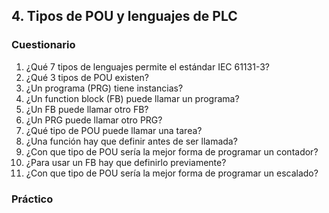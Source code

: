 

## 4. Tipos de POU y lenguajes de PLC ##
### Cuestionario ###
1. ¿Qué 7 tipos de lenguajes permite el estándar IEC 61131-3?
2. ¿Qué 3 tipos de POU existen?
3. ¿Un programa (PRG) tiene instancias?
4. ¿Un function block (FB) puede llamar un programa?
5. ¿Un FB puede llamar otro FB?
6. ¿Un PRG puede llamar otro PRG?
7. ¿Qué tipo de POU puede llamar una tarea?
8. ¿Una función hay que definir antes de ser llamada?
9. ¿Con que tipo de POU sería la mejor forma de programar un contador?
10.	¿Para usar un FB hay que definirlo previamente?
11.	¿Con que tipo de POU sería la mejor forma de programar un escalado?

### Práctico ###